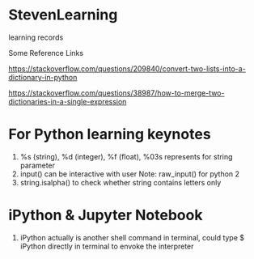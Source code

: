 # StevenLearning
learning records

Some Reference Links

https://stackoverflow.com/questions/209840/convert-two-lists-into-a-dictionary-in-python

https://stackoverflow.com/questions/38987/how-to-merge-two-dictionaries-in-a-single-expression




# For Python learning keynotes
1. %s (string), %d (integer), %f (float), %03s represents for string parameter
2. input() can be interactive with user Note: raw_input() for python 2
3. string.isalpha() to check whether string contains letters only

# iPython & Jupyter Notebook
1. iPython actually is another shell command in terminal, could type $ iPython directly in terminal to envoke the interpreter
